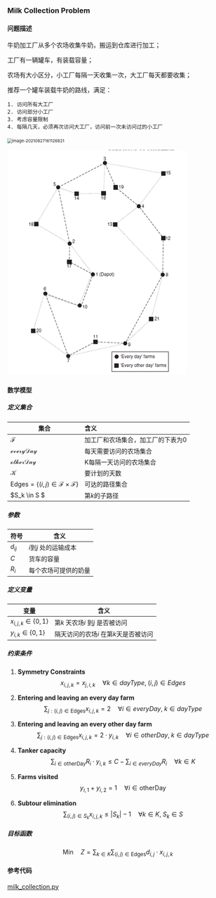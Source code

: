 ### Milk Collection Problem

#### 问题描述

牛奶加工厂从多个农场收集牛奶，搬运到仓库进行加工；

工厂有一辆罐车，有装载容量；

农场有大小区分，小工厂每隔一天收集一次，大工厂每天都要收集；

推荐一个罐车装载牛奶的路线，满足：

	1. 访问所有大工厂
	2. 访问部分小工厂
	3. 考虑容量限制
	4. 每隔几天，必须再次访问大工厂，访问前一次未访问过的小工厂



<img src="D:\github\Model-Building-in-Mathematical-Programming\image\milk_collection.png" alt="image-20210827161126821" style="zoom:67%;" />



![image-20210924153519326](image\milk_collection_prob.jpg)

#### 数学模型

##### 定义集合

| 集合                                                         | 含义                              |
| ------------------------------------------------------------ | :-------------------------------- |
| $\mathcal{F}$                                                | 加工厂和农场集合，加工厂的下表为0 |
| $\mathcal{everyDay}$                                         | 每天需要访问的农场集合            |
| $\mathcal{otherDay}$                                         | K每隔一天访问的农场集合           |
| $\mathcal{K}$                                                | 要计划的天数                      |
| $\text{Edges}= \{(i,j) \in \mathcal{F} \times\mathcal{F} \}$ | 可达的路径集合                    |
| $S_k \in S  $                                                | 第$k$的子路径                     |

##### 参数

| 符号     | 含义                  |
| -------- | --------------------- |
| $d_{ij}$ | $i$到$j$ 处的运输成本 |
| $C$      | 货车的容量            |
| $R_i$    | 每个农场可提供的奶量  |

##### 定义变量

| 变量                       | 含义                                  |
| -------------------------- | ------------------------------------- |
| $x_{i, j, k} \in \{0, 1\}$ | 第$k$ 天农场$i$ 到$j$ 是否被访问      |
| $y_{i, k} \in \{0, 1\}$    | 隔天访问的农场$i$ 在第$k$天是否被访问 |

##### 约束条件

1.  **Symmetry Constraints**
   $$
   \begin{equation}
   x_{i, j, k} = x_{j, i, k} \quad \forall k \in dayType, \; (i, j) \in Edges
   \tag{1}
   \end{equation}
   $$
   
2. **Entering and leaving an every day farm**
   $$
   \begin{equation}
   \sum_{j: (i,j) \in \text{Edges}} x_{i,j,k} = 2 \quad \forall  i \in everyDay, \; k \in dayType 
   \tag{2}
   \end{equation}
   $$

3.  **Entering and leaving an every other day farm**
   $$
   \begin{equation}
   \sum_{j: (i,j) \in \text{Edges}} x_{i,j,k}  = 2 \cdot y_{i, k} \quad \forall  i \in otherDay, \; k \in dayType 
   \tag{3}
   \end{equation}
   $$
   
4. **Tanker capacity**
   $$
   \begin{equation}
   \sum_{i \in \text{otherDay}} R_{i} \cdot y_{i,k} \leq C -\sum_{i \in everyDay} R_{i} \quad \forall  k \in K 
   \tag{4}
   \end{equation}
   $$
   
5. **Farms visited**
   $$
   \begin{equation}
   y_{i,1} + y_{i,2}  = 1 \quad \forall  i \in \text{otherDay}
   \tag{5}
   \end{equation}
   $$
   
6. **Subtour elimination**
   $$
   \begin{equation}
   \sum_{(i,j) \in S_k}x_{i,j,k} \leq |S_k|-1 \quad \forall  k \in K, \;   S_k \in S
   \tag{6}
   \end{equation}
   $$
   

##### 目标函数

$$
\begin{equation}
\text{Min} \quad Z = \sum_{k \in K} \sum_{(i,j) \in \text{Edges}}  d_{i,j} \cdot x_{i,j,k}
\tag{0}
\end{equation}
$$



#### 参考代码

 [milk_collection.py](code\milk_collection.py) 